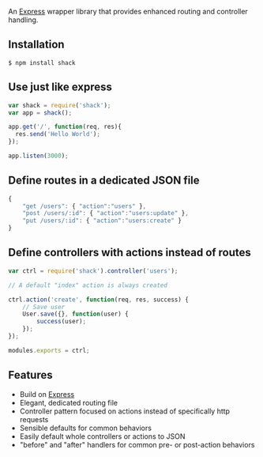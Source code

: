 An [Express](https://github.com/visionmedia/express) wrapper library that provides enhanced routing and controller handling.

## Installation

	$ npm install shack

## Use just like express

```js
var shack = require('shack');
var app = shack();

app.get('/', function(req, res){
  res.send('Hello World');
});

app.listen(3000);
```

## Define routes in a dedicated JSON file

```js
{
	"get /users": { "action":"users" },
	"post /users/:id": { "action":"users:update" },
	"put /users/:id": { "action":"users:create" }
}
```

## Define controllers with actions instead of routes

```js
var ctrl = require('shack').controller('users');

// A default "index" action is always created

ctrl.action('create', function(req, res, success) {
	// Save user
	User.save({}, function(user) {
		success(user);
	});
});

modules.exports = ctrl;
```

## Features

  * Build on [Express](https://github.com/visionmedia/express)
  * Elegant, dedicated routing file
  * Controller pattern focused on actions instead of specifically http requests
  * Sensible defaults for common behaviors
  * Easily default whole controllers or actions to JSON
  * "before" and "after" handlers for common pre- or post-action behaviors
